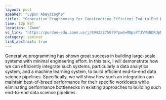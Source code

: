 ```yaml
---
layout: post
speaker: "Supun Abeysinghe"
title:  "Generative Programming for Constructing Efficient End-to-End Data Science Pipelines"
time: 12p EST
location: "Zoom"
vc_link: "https://purdue-edu.zoom.us/j/99422275079?pwd=MUpaYTJVWmNDRUpMOCtWQXZPdWR0Zz09"
category: seminar
link_abstract: true
---
```

Generative programming has shown great success in building large-scale systems with minimal engineering effort. In this talk, I will demonstrate how we can efficiently integrate such systems, particularly a data analytics system, and a machine learning system, to build efficient end-to-end data science pipelines. Specifically, we will show how such an integration can maintain best-of-breed performance for their specific workloads while eliminating performance bottlenecks in existing approaches to building such end-to-end data science pipelines.
